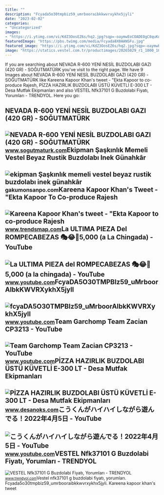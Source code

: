 ```yaml
---
title: ""
description: "Fcyada5o30tmpbiz59_umrbooraibkkwvrxykhx5jyli"
date: "2023-02-02"
categories:
- "Uncategorized"
images:
- "https://i.ytimg.com/vi/KdZ3OosEZ6s/hq2.jpg?sqp=-oaymwEoCOADEOgC8quKqQMcGADwAQH4Ad4EgAK4CIoCDAgAEAEYZSBMKGMwDw==&amp;rs=AOn4CLCfzFvJaPoNerKMbSKycXF-fCyaDA"
featuredImage: "https://pbs.twimg.com/media/Fcyada8X0AANSFu.jpg"
featured_image: "https://i.ytimg.com/vi/KdZ3OosEZ6s/hq2.jpg?sqp=-oaymwEoCOADEOgC8quKqQMcGADwAQH4Ad4EgAK4CIoCDAgAEAEYZSBMKGMwDw==&amp;rs=AOn4CLCfzFvJaPoNerKMbSKycXF-fCyaDA"
image: "https://statics.vestel.com.tr/productimages/20265029_r1_1000_1000.jpg"
---
```


If you are searching about NEVADA R-600 YENİ NESİL BUZDOLABI GAZI (420 GR) - SOĞUTMATÜRK you've visit to the right page. We have 9 Images about NEVADA R-600 YENİ NESİL BUZDOLABI GAZI (420 GR) - SOĞUTMATÜRK like Kareena Kapoor Khan's tweet - "Ekta Kapoor to co-produce Rajesh, PİZZA HAZIRLIK BUZDOLABI ÜSTÜ KÜVETLİ E-300 LT - Desa Mutfak Ekipmanları and also VESTEL Nfk37101 G Buzdolabi Fiyatı, Yorumları - TRENDYOL. Here you go:

NEVADA R-600 YENİ NESİL BUZDOLABI GAZI (420 GR) - SOĞUTMATÜRK
-------------------------------------------------------------

 ![NEVADA R-600 YENİ NESİL BUZDOLABI GAZI (420 GR) - SOĞUTMATÜRK](https://www.sogutmaturk.com/Images/Urun/b15022021172926.png) <small>www.sogutmaturk.com</small>Ekipman Şaşkınlık Memeli Vestel Beyaz Rustik Buzdolabı Inek Günahkâr
--------------------------------------------------------------------

 ![ekipman Şaşkınlık memeli vestel beyaz rustik buzdolabı inek günahkâr](https://statics.vestel.com.tr/productimages/20265029_r1_1000_1000.jpg) <small>gakumonsanpo.com</small>Kareena Kapoor Khan's Tweet - "Ekta Kapoor To Co-produce Rajesh
---------------------------------------------------------------

 ![Kareena Kapoor Khan's tweet - "Ekta Kapoor to co-produce Rajesh](https://pbs.twimg.com/media/Fcyada8X0AANSFu.jpg) <small>www.trendsmap.com</small>La ULTIMA PIEZA Del ROMPECABEZAS 🎭😂🧘5,000 (a La Chingada) - YouTube
-------------------------------------------------------------------

 ![La ULTIMA PIEZA del ROMPECABEZAS 🎭😂🧘5,000 (a la chingada) - YouTube](https://i.ytimg.com/vi/KdZ3OosEZ6s/hq2.jpg?sqp=-oaymwEoCOADEOgC8quKqQMcGADwAQH4Ad4EgAK4CIoCDAgAEAEYZSBMKGMwDw==&rs=AOn4CLCfzFvJaPoNerKMbSKycXF-fCyaDA) <small>www.youtube.com</small>FcyaDA5O30TMPBIz59\_uMrboorAIbkKWVRXykhX5jylI
---------------------------------------------

 ![fcyaDA5O30TMPBIz59_uMrboorAIbkKWVRXykhX5jylI](https://yt3.googleusercontent.com/fcyaDA5O30TMPBIz59_uMrboorAIbkKWVRXykhX5jylI_mHsQMtKYRKrSU6WFKQalZc67BxTzAc=s900-c-k-c0x00ffffff-no-rj) <small>www.youtube.com</small>Team Garchomp Team Zacian CP3213 - YouTube
------------------------------------------

 ![Team Garchomp Team Zacian CP3213 - YouTube](https://i.ytimg.com/vi/HYLCwcE-Dgc/maxres2.jpg?sqp=-oaymwEoCIAKENAF8quKqQMcGADwAQH4AYwCgALgA4oCDAgAEAEYRSBHKGUwDw==&rs=AOn4CLC_ulBvmvqa2cf2uT56Qfk3FCYaDA) <small>www.youtube.com</small>PİZZA HAZIRLIK BUZDOLABI ÜSTÜ KÜVETLİ E-300 LT - Desa Mutfak Ekipmanları
------------------------------------------------------------------------

 ![PİZZA HAZIRLIK BUZDOLABI ÜSTÜ KÜVETLİ E-300 LT - Desa Mutfak Ekipmanları](https://www.desanoks.com/upload/pizzavesalatahazirlamakicinsogutuculukuvetlibuzdolabipizzadolabidesanokssogutma.jpg) <small>www.desanoks.com</small>こうくんがハイハイしながら遊んでる！2022年4月5日 - YouTube
-------------------------------------

 ![こうくんがハイハイしながら遊んでる！2022年4月5日 - YouTube](https://i.ytimg.com/vi/H2fAEMesIjo/maxresdefault.jpg?sqp=-oaymwEmCIAKENAF8quKqQMa8AEB-AH-CYAC0AWKAgwIABABGGUgXyhTMA8=&rs=AOn4CLCJYSghky0o-ilndxvg6fCYAda1ug) <small>www.youtube.com</small>VESTEL Nfk37101 G Buzdolabi Fiyatı, Yorumları - TRENDYOL
--------------------------------------------------------

 ![VESTEL Nfk37101 G Buzdolabi Fiyatı, Yorumları - TRENDYOL](https://cdn.dsmcdn.com/mnresize/1200/1800/ty693/product/media/images/20230119/14/261341827/449873158/2/2_org_zoom.jpg) <small>www.trendyol.com</small>Vestel nfk37101 g buzdolabi fiyatı, yorumları. Fcyada5o30tmpbiz59\_umrbooraibkkwvrxykhx5jyli. Kareena kapoor khan's tweet
